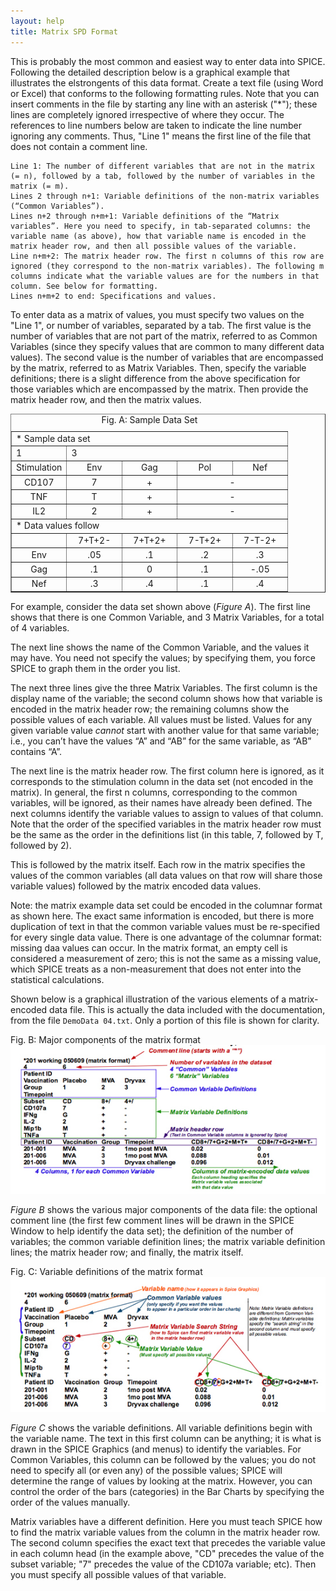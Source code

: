 ```yaml
---
layout: help
title: Matrix SPD Format
---
```


This is probably the most common and easiest way to enter data into SPICE. Following the detailed description below is a graphical example that illustrates the elstrongents of this data format. Create a text file (using Word or Excel) that conforms to the following formatting rules. Note that you can insert comments in the file by starting any line with an asterisk ("*"); these lines are completely ignored irrespective of where they occur. The references to line numbers below are taken to indicate the line number ignoring any comments. Thus, "Line 1" means the first line of the file that does not contain a comment line.

    Line 1: The number of different variables that are not in the matrix (= n), followed by a tab, followed by the number of variables in the matrix (= m).  
    Lines 2 through n+1: Variable definitions of the non-matrix variables (“Common Variables”).  
    Lines n+2 through n+m+1: Variable definitions of the “Matrix variables”. Here you need to specify, in tab-separated columns: the variable name (as above), how that variable name is encoded in the matrix header row, and then all possible values of the variable.  
    Line n+m+2: The matrix header row. The first n columns of this row are ignored (they correspond to the non-matrix variables). The following m columns indicate what the variable values are for the numbers in that column. See below for formatting.  
    Lines n+m+2 to end: Specifications and values.

To enter data as a matrix of values, you must specify two values on the "Line 1", or number of variables, separated by a tab. The first value is the number of variables that are not part of the matrix, referred to as Common Variables (since they specify values that are common to many different data values). The second value is the number of variables that are encompassed by the matrix, referred to as Matrix Variables. Then, specify the variable definitions; there is a slight difference from the above specification for those variables which are encompassed by the matrix. Then provide the matrix header row, and then the matrix values.

<table border="1" align="center" cellspacing="0" cellpadding="3">
	<caption>Fig. A: Sample Data Set</caption>
	<tr>
		<td colspan="5" align="left">* Sample data set</td>
	</tr>
	<tr>
		<td width="20%" align="left">1</td>
		<td width="80%" colspan="5" align="left">3</td>
	</tr>
	<tr>
		<td width="20%" align="center">Stimulation</td>
		<td width="20%" align="center">Env</td>
		<td width="20%" align="center">Gag</td>
		<td width="20%" align="center">Pol</td>
		<td width="20%" align="center">Nef</td>
	</tr>
	<tr>
		<td width="20%" align="center">CD107</td>
		<td width="20%" align="center">7</td>
		<td width="20%" align="center">+</td>
		<td width="40%" align="center" colspan="2">-</td>
	</tr>
	<tr>
		<td width="20%" align="center">TNF</td>
		<td width="20%" align="center">T</td>
		<td width="20%" align="center">+</td>
		<td width="40%" align="center" colspan="2">-</td>
	</tr>
	<tr>
		<td width="20%" align="center">IL2</td>
		<td width="20%" align="center">2</td>
		<td width="20%" align="center">+</td>
		<td width="40%" align="center" colspan="2">-</td>
	</tr>
	<tr>
		<td colspan="5" align="left">* Data values follow</td>
	</tr>
	<tr>
		<td width="20%" align="center">&nbsp;</td>
		<td width="20%" align="center">7+T+2-</td>
		<td width="20%" align="center">7+T+2+</td>
		<td width="20%" align="center">7-T+2+</td>
		<td width="20%" align="center">7-T-2+</td>
	</tr>
	<tr>
		<td width="20%" align="center">Env</td>
		<td width="20%" align="center">.05</td>
		<td width="20%" align="center">.1</td>
		<td width="20%" align="center">.2</td>
		<td width="20%" align="center">.3</td>
	</tr>
	<tr>
		<td width="20%" align="center">Gag</td>
		<td width="20%" align="center">.1</td>
		<td width="20%" align="center">0</td>
		<td width="20%" align="center">.1</td>
		<td width="20%" align="center">-.05</td>
	</tr>
	<tr>
		<td width="20%" align="center">Nef</td>
		<td width="20%" align="center">.3</td>
		<td width="20%" align="center">.4</td>
		<td width="20%" align="center">.1</td>
		<td width="20%" align="center">.4</td>
	</tr>
</table>

For example, consider the data set shown above (*Figure A*). The first line shows that there is one Common Variable, and 3 Matrix Variables, for a total of 4 variables.

The next line shows the name of the Common Variable, and the values it may have.  You need not specify the values; by specifying them, you force SPICE to graph them in the order you list.

The next three lines give the three Matrix Variables. The first column is the display name of the variable; the second column shows how that variable is encoded in the matrix header row; the remaining columns show the possible values of each variable. All values must be listed. Values for any given variable value *cannot* start with another value for that same variable; i.e., you can’t have the values “A” and “AB” for the same variable, as “AB” contains “A”.

The next line is the matrix header row. The first column here is ignored, as it corresponds to the stimulation column in the data set (not encoded in the matrix). In general, the first n columns, corresponding to the common variables, will be ignored, as their names have already been defined. The next columns identify the variable values to assign to values of that column. Note that the order of the specified variables in the matrix header row must be the same as the order in the definitions list (in this table, 7, followed by T, followed by 2).

This is followed by the matrix itself. Each row in the matrix specifies the values of the common variables (all data values on that row will share those variable values) followed by the matrix encoded data values.

Note: the matrix example data set could be encoded in the columnar format as shown here. The exact same information is encoded, but there is more duplication of text in that the common variable values must be re-specified for every single data value. There is one advantage of the columnar format: missing daa values can occur. In the matrix format, an empty cell is considered a measurement of zero; this is not the same as a missing value, which SPICE treats as a non-measurement that does not enter into the statistical calculations.

Shown below is a graphical illustration of the various elements of a matrix-encoded data file. This is actually the data included with the documentation, from the file `DemoData 04.txt`. Only a portion of this file is shown for clarity.

Fig. B: Major components of the matrix format  
![Fig. B: Major components of the matrix format](images/matrixa.jpg "Fig. B: Major components of the matrix format")

*Figure B* shows the various major components of the data file: the optional comment line (the first few comment lines will be drawn in the SPICE Window to help identify the data set); the definition of the number of variables; the common variable definition lines; the matrix variable definition lines; the matrix header row; and finally, the matrix itself.

Fig. C: Variable definitions of the matrix format  
![Fig. C: Variable definitions of the matrix format](images/matrixb.jpg "Fig. C: Variable definitions of the matrix format")

*Figure C* shows the variable definitions. All variable definitions begin with the variable name. The text in this first column can be anything; it is what is drawn in the SPICE Graphics (and menus) to identify the variables. For Common Variables, this column can be followed by the values; you do not need to specify all (or even any) of the possible values; SPICE will determine the range of values by looking at the matrix. However, you can control the order of the bars (categories) in the Bar Charts by specifying the order of the values manually.

Matrix variables have a different definition. Here you must teach SPICE how to find the matrix variable values from the column in the matrix header row. The second column specifies the exact text that precedes the variable value in each column head (in the example above, "CD" precedes the value of the subset variable; "7" precedes the value of the CD107a variable; etc). Then you must specify all possible values of that variable.